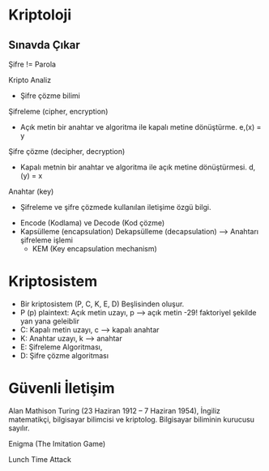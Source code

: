 # Kriptoloji

## Sınavda Çıkar

Şifre  != Parola

Kripto Analiz
* Şifre çözme bilimi

Şifreleme (cipher, encryption)
- Açık metin bir anahtar ve algoritma ile kapalı metine dönüştürme.
  e,(x) = y

Şifre çözme (decipher, decryption)
- Kapalı metnin bir anahtar ve algoritma ile açık metine dönüştürmesi.
  d,(y) = x

Anahtar (key)
- Şifreleme ve şifre çözmede kullanılan iletişime özgü bilgi.

* Encode (Kodlama) ve Decode (Kod çözme)
* Kapsülleme (encapsulation) Dekapsülleme (decapsulation) --> Anahtarı şifreleme işlemi
    - KEM (Key encapsulation mechanism)

# Kriptosistem

* Bir kriptosistem (P, C, K, E, D) Beşlisinden oluşur.
* P (p) plaintext: Açık metin uzayı, p --> açık metin
    -29! faktoriyel şekilde yan yana geleiblir
* C: Kapalı metin uzayı, c --> kapalı anahtar
* K: Anahtar uzayı, k --> anahtar
* E: Şifreleme Algoritması,
* D: Şifre çözme algoritması

#  Güvenli İletişim
Alan Mathison Turing (23 Haziran 1912 – 7 Haziran 1954), 
İngiliz matematikçi, bilgisayar bilimcisi ve kriptolog. 
Bilgisayar biliminin kurucusu sayılır.

Enigma (The Imitation Game)

Lunch Time Attack 




